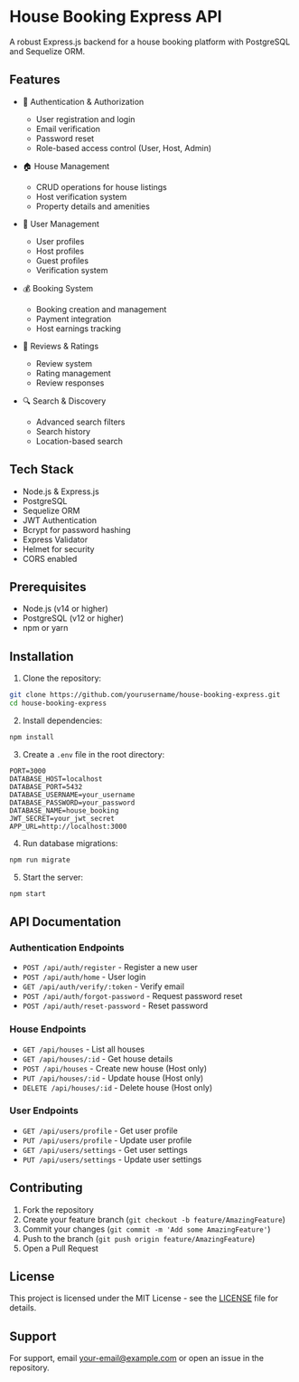 # House Booking Express API

A robust Express.js backend for a house booking platform with PostgreSQL and Sequelize ORM.

## Features

- 🔐 Authentication & Authorization
  - User registration and login
  - Email verification
  - Password reset
  - Role-based access control (User, Host, Admin)

- 🏠 House Management
  - CRUD operations for house listings
  - Host verification system
  - Property details and amenities

- 👥 User Management
  - User profiles
  - Host profiles
  - Guest profiles
  - Verification system

- 💰 Booking System
  - Booking creation and management
  - Payment integration
  - Host earnings tracking

- 📝 Reviews & Ratings
  - Review system
  - Rating management
  - Review responses

- 🔍 Search & Discovery
  - Advanced search filters
  - Search history
  - Location-based search

## Tech Stack

- Node.js & Express.js
- PostgreSQL
- Sequelize ORM
- JWT Authentication
- Bcrypt for password hashing
- Express Validator
- Helmet for security
- CORS enabled

## Prerequisites

- Node.js (v14 or higher)
- PostgreSQL (v12 or higher)
- npm or yarn

## Installation

1. Clone the repository:
```bash
git clone https://github.com/yourusername/house-booking-express.git
cd house-booking-express
```

2. Install dependencies:
```bash
npm install
```

3. Create a `.env` file in the root directory:
```env
PORT=3000
DATABASE_HOST=localhost
DATABASE_PORT=5432
DATABASE_USERNAME=your_username
DATABASE_PASSWORD=your_password
DATABASE_NAME=house_booking
JWT_SECRET=your_jwt_secret
APP_URL=http://localhost:3000
```

4. Run database migrations:
```bash
npm run migrate
```

5. Start the server:
```bash
npm start
```

## API Documentation

### Authentication Endpoints

- `POST /api/auth/register` - Register a new user
- `POST /api/auth/home` - User login
- `GET /api/auth/verify/:token` - Verify email
- `POST /api/auth/forgot-password` - Request password reset
- `POST /api/auth/reset-password` - Reset password

### House Endpoints

- `GET /api/houses` - List all houses
- `GET /api/houses/:id` - Get house details
- `POST /api/houses` - Create new house (Host only)
- `PUT /api/houses/:id` - Update house (Host only)
- `DELETE /api/houses/:id` - Delete house (Host only)

### User Endpoints

- `GET /api/users/profile` - Get user profile
- `PUT /api/users/profile` - Update user profile
- `GET /api/users/settings` - Get user settings
- `PUT /api/users/settings` - Update user settings

## Contributing

1. Fork the repository
2. Create your feature branch (`git checkout -b feature/AmazingFeature`)
3. Commit your changes (`git commit -m 'Add some AmazingFeature'`)
4. Push to the branch (`git push origin feature/AmazingFeature`)
5. Open a Pull Request

## License

This project is licensed under the MIT License - see the [LICENSE](LICENSE) file for details.

## Support

For support, email your-email@example.com or open an issue in the repository. 